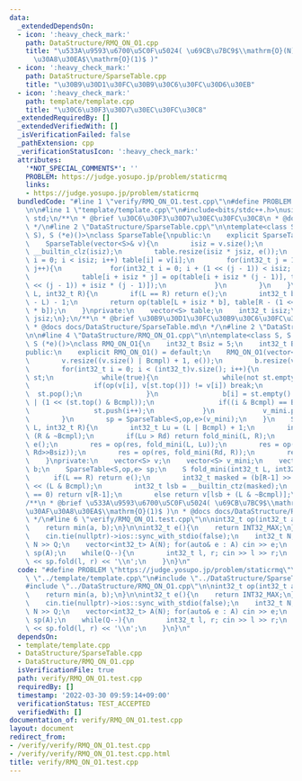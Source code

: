 ```yaml
---
data:
  _extendedDependsOn:
  - icon: ':heavy_check_mark:'
    path: DataStructure/RMQ_ON_O1.cpp
    title: "\u533A\u9593\u6700\u5C0F\u5024( \u69CB\u7BC9$\\mathrm{O}(N)$\u30FB\u30AF\
      \u30A8\u30EA$\\mathrm{O}(1)$ )"
  - icon: ':heavy_check_mark:'
    path: DataStructure/SparseTable.cpp
    title: "\u30B9\u30D1\u30FC\u30B9\u30C6\u30FC\u30D6\u30EB"
  - icon: ':heavy_check_mark:'
    path: template/template.cpp
    title: "\u30C6\u30F3\u30D7\u30EC\u30FC\u30C8"
  _extendedRequiredBy: []
  _extendedVerifiedWith: []
  _isVerificationFailed: false
  _pathExtension: cpp
  _verificationStatusIcon: ':heavy_check_mark:'
  attributes:
    '*NOT_SPECIAL_COMMENTS*': ''
    PROBLEM: https://judge.yosupo.jp/problem/staticrmq
    links:
    - https://judge.yosupo.jp/problem/staticrmq
  bundledCode: "#line 1 \"verify/RMQ_ON_O1.test.cpp\"\n#define PROBLEM \"https://judge.yosupo.jp/problem/staticrmq\"\
    \n\n#line 1 \"template/template.cpp\"\n#include<bits/stdc++.h>\nusing namespace\
    \ std;\n/**\n * @brief \u30C6\u30F3\u30D7\u30EC\u30FC\u30C8\n * @docs docs/template/template.md\n\
    \ */\n#line 2 \"DataStructure/SparseTable.cpp\"\n\ntemplate<class S, S (*op)(S,\
    \ S), S (*e)()>\nclass SparseTable{\npublic:\n    explicit SparseTable() = default;\n\
    \    SparseTable(vector<S>& v){\n        isiz = v.size();\n        jsiz = 32 -\
    \ __builtin_clz(isiz);\n        table.resize(isiz * jsiz, e());\n        for(int32_t\
    \ i = 0; i < isiz; i++) table[i] = v[i];\n        for(int32_t j = 1; j < jsiz;\
    \ j++){\n            for(int32_t i = 0; i + (1 << (j - 1)) < isiz; i++){\n   \
    \             table[i + isiz * j] = op(table[i + isiz * (j - 1)], table[i + (1\
    \ << (j - 1)) + isiz * (j - 1)]);\n            }\n        }\n    }\n    S fold(int32_t\
    \ L, int32_t R){\n        if(L == R) return e();\n        int32_t b = 32 - __builtin_clz(R\
    \ - L) - 1;\n        return op(table[L + isiz * b], table[R - (1 << b) + isiz\
    \ * b]);\n    }\nprivate:\n    vector<S> table;\n    int32_t isiz;\n    int32_t\
    \ jsiz;\n};\n/**\n * @brief \u30B9\u30D1\u30FC\u30B9\u30C6\u30FC\u30D6\u30EB\n\
    \ * @docs docs/DataStructure/SparseTable.md\n */\n#line 2 \"DataStructure/RMQ_ON_O1.cpp\"\
    \n\n#line 4 \"DataStructure/RMQ_ON_O1.cpp\"\n\ntemplate<class S, S (*op)(S, S),\
    \ S (*e)()>\nclass RMQ_ON_O1{\n    int32_t Bsiz = 5;\n    int32_t Bcmpl = 31;\n\
    public:\n    explicit RMQ_ON_O1() = default;\n    RMQ_ON_O1(vector<S> &_v) : v(_v){\n\
    \        v.resize((v.size() | Bcmpl) + 1, e());\n        b.resize(v.size());\n\
    \        for(int32_t i = 0; i < (int32_t)v.size(); i++){\n            stack<int32_t>\
    \ st;\n            while(true){\n                while(not st.empty()){\n    \
    \                if(op(v[i], v[st.top()]) != v[i]) break;\n                  \
    \  st.pop();\n                }\n                b[i] = st.empty() ? 0 : b[st.top()]\
    \ | (1 << (st.top() & Bcmpl));\n                if((i & Bcmpl) == Bcmpl) break;\n\
    \                st.push(i++);\n            }\n            v_mini.push_back(fold_mini(i-Bcmpl,i+1));\n\
    \        }\n        sp = SparseTable<S,op,e>(v_mini);\n    }\n    S fold(int32_t\
    \ L, int32_t R){\n        int32_t Lu = (L | Bcmpl) + 1;\n        int32_t Rd =\
    \ (R & ~Bcmpl);\n        if(Lu > Rd) return fold_mini(L, R);\n        S res =\
    \ e();\n        res = op(res, fold_mini(L, Lu));\n        res = op(res, sp.fold(Lu>>Bsiz,\
    \ Rd>>Bsiz));\n        res = op(res, fold_mini(Rd, R));\n        return res;\n\
    \    }\nprivate:\n    vector<S> v;\n    vector<S> v_mini;\n    vector<int32_t>\
    \ b;\n    SparseTable<S,op,e> sp;\n    S fold_mini(int32_t L, int32_t R){\n  \
    \      if(L == R) return e();\n        int32_t masked = (b[R-1] >> (L & Bcmpl))\
    \ << (L & Bcmpl);\n        int32_t lsb = __builtin_ctz(masked);\n        if(masked\
    \ == 0) return v[R-1];\n        else return v[lsb + (L & ~Bcmpl)];\n    }\n};\n\
    /**\n * @brief \u533A\u9593\u6700\u5C0F\u5024( \u69CB\u7BC9$\\mathrm{O}(N)$\u30FB\
    \u30AF\u30A8\u30EA$\\mathrm{O}(1)$ )\n * @docs docs/DataStructure/RMQ_ON_O1.md\n\
    \ */\n#line 6 \"verify/RMQ_ON_O1.test.cpp\"\n\nint32_t op(int32_t a, int32_t b){\n\
    \    return min(a, b);\n}\n\nint32_t e(){\n    return INT32_MAX;\n}\n\nint main(){\n\
    \    cin.tie(nullptr)->ios::sync_with_stdio(false);\n    int32_t N, Q; cin >>\
    \ N >> Q;\n    vector<int32_t> A(N); for(auto& e : A) cin >> e;\n    RMQ_ON_O1<int32_t,op,e>\
    \ sp(A);\n    while(Q--){\n        int32_t l, r; cin >> l >> r;\n        cout\
    \ << sp.fold(l, r) << '\\n';\n    }\n}\n"
  code: "#define PROBLEM \"https://judge.yosupo.jp/problem/staticrmq\"\n\n#include\
    \ \"../template/template.cpp\"\n#include \"../DataStructure/SparseTable.cpp\"\n\
    #include \"../DataStructure/RMQ_ON_O1.cpp\"\n\nint32_t op(int32_t a, int32_t b){\n\
    \    return min(a, b);\n}\n\nint32_t e(){\n    return INT32_MAX;\n}\n\nint main(){\n\
    \    cin.tie(nullptr)->ios::sync_with_stdio(false);\n    int32_t N, Q; cin >>\
    \ N >> Q;\n    vector<int32_t> A(N); for(auto& e : A) cin >> e;\n    RMQ_ON_O1<int32_t,op,e>\
    \ sp(A);\n    while(Q--){\n        int32_t l, r; cin >> l >> r;\n        cout\
    \ << sp.fold(l, r) << '\\n';\n    }\n}\n"
  dependsOn:
  - template/template.cpp
  - DataStructure/SparseTable.cpp
  - DataStructure/RMQ_ON_O1.cpp
  isVerificationFile: true
  path: verify/RMQ_ON_O1.test.cpp
  requiredBy: []
  timestamp: '2022-03-30 09:59:14+09:00'
  verificationStatus: TEST_ACCEPTED
  verifiedWith: []
documentation_of: verify/RMQ_ON_O1.test.cpp
layout: document
redirect_from:
- /verify/verify/RMQ_ON_O1.test.cpp
- /verify/verify/RMQ_ON_O1.test.cpp.html
title: verify/RMQ_ON_O1.test.cpp
---
```

